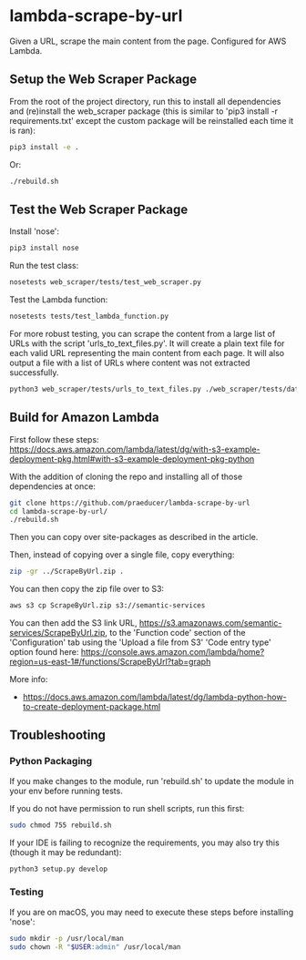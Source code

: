 # lambda-scrape-by-url
Given a URL, scrape the main content from the page. Configured for AWS Lambda.

## Setup the Web Scraper Package

From the root of the project directory, run this to install all dependencies and (re)install the web_scraper package (this is similar to 'pip3 install -r requirements.txt' except the custom package will be reinstalled each time it is ran):

```bash
pip3 install -e .
```

Or:

```bash
./rebuild.sh
```

## Test the Web Scraper Package

Install 'nose':

```bash
pip3 install nose
```

Run the test class:

```bash
nosetests web_scraper/tests/test_web_scraper.py
```

Test the Lambda function:

```bash
nosetests tests/test_lambda_function.py
```

For more robust testing, you can scrape the content from a large list of URLs with the script 'urls_to_text_files.py'. It will create a plain text file for each valid URL representing the main content from each page. It will also output a file with a list of URLs where content was not extracted successfully.

```bash
python3 web_scraper/tests/urls_to_text_files.py ./web_scraper/tests/data/sample_urls_to_scrape.csv ./web_scraper/tests/results
```

## Build for Amazon Lambda

First follow these steps: https://docs.aws.amazon.com/lambda/latest/dg/with-s3-example-deployment-pkg.html#with-s3-example-deployment-pkg-python

With the addition of cloning the repo and installing all of those dependencies at once:
```bash
git clone https://github.com/praeducer/lambda-scrape-by-url
cd lambda-scrape-by-url/
./rebuild.sh
```

Then you can copy over site-packages as described in the article.

Then, instead of copying over a single file, copy everything:
```bash
zip -gr ../ScrapeByUrl.zip .
```

You can then copy the zip file over to S3:

```bash
aws s3 cp ScrapeByUrl.zip s3://semantic-services
```

You can then add the S3 link URL, https://s3.amazonaws.com/semantic-services/ScrapeByUrl.zip, to the 'Function code' section of the 'Configuration' tab using the 'Upload a file from S3' 'Code entry type' option found here: https://console.aws.amazon.com/lambda/home?region=us-east-1#/functions/ScrapeByUrl?tab=graph

More info:

* https://docs.aws.amazon.com/lambda/latest/dg/lambda-python-how-to-create-deployment-package.html


## Troubleshooting

### Python Packaging

If you make changes to the module, run 'rebuild.sh' to update the module in your env before running tests.

If you do not have permission to run shell scripts, run this first:

```bash
sudo chmod 755 rebuild.sh
```

If your IDE is failing to recognize the requirements, you may also try this (though it may be redundant):

```bash
python3 setup.py develop
```

### Testing

If you are on macOS, you may need to execute these steps before installing 'nose':

```bash
sudo mkdir -p /usr/local/man
sudo chown -R "$USER:admin" /usr/local/man
```
